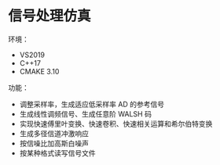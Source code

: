 # 信号处理仿真

环境：

  - VS2019
  - C++17
  - CMAKE 3.10

功能：

  - 调整采样率，生成适应低采样率 AD 的参考信号
  - 生成线性调频信号、生成任意阶 WALSH 码
  - 实现快速傅里叶变换、快速卷积、快速相关运算和希尔伯特变换
  - 生成多径信道冲激响应
  - 按信噪比加高斯白噪声
  - 按某种格式读写信号文件
